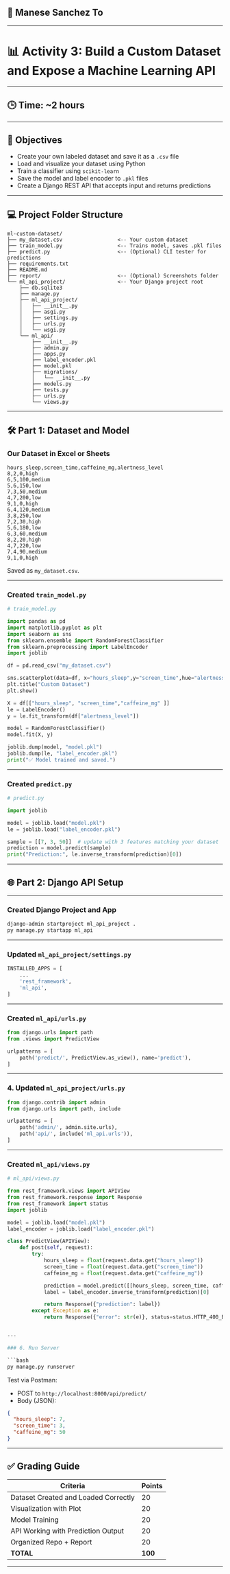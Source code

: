 ## 📝 Manese    Sanchez     To

---
# 📊 Activity 3: Build a Custom Dataset and Expose a Machine Learning API

---
## 🕒 Time: ~2 hours

---

## 🎯 Objectives

- Create your own labeled dataset and save it as a `.csv` file
- Load and visualize your dataset using Python
- Train a classifier using `scikit-learn`
- Save the model and label encoder to `.pkl` files
- Create a Django REST API that accepts input and returns predictions

---

## 💻 Project Folder Structure

```
ml-custom-dataset/
├── my_dataset.csv                  <-- Your custom dataset
├── train_model.py                  <-- Trains model, saves .pkl files
├── predict.py                      <-- (Optional) CLI tester for predictions
├── requirements.txt
├── README.md
├── report/                         <-- (Optional) Screenshots folder
└── ml_api_project/                 <-- Your Django project root
    ├── db.sqlite3
    ├── manage.py
    ├── ml_api_project/
    │   ├── __init__.py
    │   ├── asgi.py
    │   ├── settings.py
    │   ├── urls.py
    │   └── wsgi.py
    └── ml_api/
        ├── __init__.py
        ├── admin.py
        ├── apps.py
        ├── label_encoder.pkl
        ├── model.pkl
        ├── migrations/
        │   └── __init__.py
        ├── models.py
        ├── tests.py
        ├── urls.py
        └── views.py

```

---

## 🛠️ Part 1: Dataset and Model

### Our Dataset in Excel or Sheets

```
hours_sleep,screen_time,caffeine_mg,alertness_level
8,2,0,high
6,5,100,medium
5,6,150,low
7,3,50,medium
4,7,200,low
9,1,0,high
6,4,120,medium
3,8,250,low
7,2,30,high
5,6,180,low
6,3,60,medium
8,2,20,high
4,7,220,low
7,4,90,medium
9,1,0,high

```

Saved as `my_dataset.csv`.

---

### Created `train_model.py`

```python
# train_model.py

import pandas as pd
import matplotlib.pyplot as plt
import seaborn as sns
from sklearn.ensemble import RandomForestClassifier
from sklearn.preprocessing import LabelEncoder
import joblib

df = pd.read_csv("my_dataset.csv")

sns.scatterplot(data=df, x="hours_sleep",y="screen_time",hue="alertness_level")
plt.title("Custom Dataset")
plt.show()

X = df[["hours_sleep", "screen_time","caffeine_mg" ]]
le = LabelEncoder()
y = le.fit_transform(df["alertness_level"])

model = RandomForestClassifier()
model.fit(X, y)

joblib.dump(model, "model.pkl")
joblib.dump(le, "label_encoder.pkl")
print("✅ Model trained and saved.")
```

---

### Created `predict.py`

```python
# predict.py

import joblib

model = joblib.load("model.pkl")
le = joblib.load("label_encoder.pkl")

sample = [[7, 3, 50]]  # update with 3 features matching your dataset
prediction = model.predict(sample)
print("Prediction:", le.inverse_transform(prediction)[0])

```

---

## 🌐 Part 2: Django API Setup

---

### Created Django Project and App

```bash
django-admin startproject ml_api_project .
py manage.py startapp ml_api
```

---

### Updated `ml_api_project/settings.py`

```python
INSTALLED_APPS = [
    ...
    'rest_framework',
    'ml_api',
]
```

---

### Created `ml_api/urls.py`

```python
from django.urls import path
from .views import PredictView

urlpatterns = [
    path('predict/', PredictView.as_view(), name='predict'),
]
```

---

### 4. Updated `ml_api_project/urls.py`

```python
from django.contrib import admin
from django.urls import path, include

urlpatterns = [
    path('admin/', admin.site.urls),
    path('api/', include('ml_api.urls')),
]
```

---

### Created `ml_api/views.py`

```python
# ml_api/views.py

from rest_framework.views import APIView
from rest_framework.response import Response
from rest_framework import status
import joblib

model = joblib.load("model.pkl")
label_encoder = joblib.load("label_encoder.pkl")

class PredictView(APIView):
    def post(self, request):
        try:
            hours_sleep = float(request.data.get("hours_sleep"))
            screen_time = float(request.data.get("screen_time"))
            caffeine_mg = float(request.data.get("caffeine_mg"))

            prediction = model.predict([[hours_sleep, screen_time, caffeine_mg]])
            label = label_encoder.inverse_transform(prediction)[0]

            return Response({"prediction": label})
        except Exception as e:
            return Response({"error": str(e)}, status=status.HTTP_400_BAD_REQUEST)


---

### 6. Run Server

```bash
py manage.py runserver
```

Test via Postman:
- POST to `http://localhost:8000/api/predict/`
- Body (JSON):

```json
{
  "hours_sleep": 7,
  "screen_time": 3,
  "caffeine_mg": 50
}
```

---

## ✅ Grading Guide

| Criteria                             | Points |
|--------------------------------------|--------|
| Dataset Created and Loaded Correctly | 20     |
| Visualization with Plot              | 20     |
| Model Training                       | 20     |
| API Working with Prediction Output   | 20     |
| Organized Repo + Report              | 20     |
| **TOTAL**                            | **100**|

---
